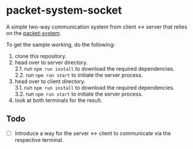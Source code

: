 # packet-system-socket
A simple two-way communication system from client <-> server that relies on the [packet-system](https://github.com/yousef-essa/packet-system).

To get the sample working, do the following:
1. clone this repository.
2. head over to server directory.  
  2.1. run `npm run install` to download the required dependencies.  
  2.2. run `npm run start` to initiate the server process.
3. head over to client directory.  
  3.1. run `npm run install` to download the required dependencies.  
  3.2. run `npm run start` to initiate the server process.
4. look at both terminals for the result.

## Todo
- [ ] Introduce a way for the server <-> client to communicate via the respective terminal.
